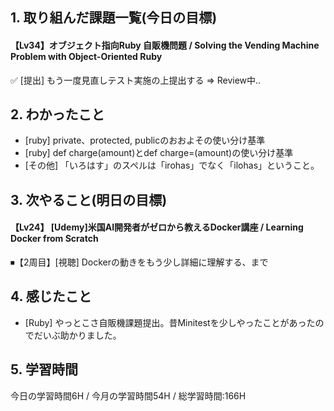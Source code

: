 ## 1. 取り組んだ課題一覧(今日の目標)  
#### 【Lv34】オブジェクト指向Ruby 自販機問題 / Solving the Vending Machine Problem with Object-Oriented Ruby
✅ [提出] もう一度見直しテスト実施の上提出する => Review中..

## 2. わかったこと  
- [ruby] private、protected, publicのおおよその使い分け基準
- [ruby] def charge(amount)とdef charge=(amount)の使い分け基準
- [その他] 「いろはす」のスペルは「irohas」でなく「ilohas」ということ。

## 3. 次やること(明日の目標)  
#### 【Lv24】	[Udemy]米国AI開発者がゼロから教えるDocker講座 / Learning Docker from Scratch
⏹【2周目】[視聴]  Dockerの動きをもう少し詳細に理解する、まで

## 4. 感じたこと
- [Ruby] やっとこさ自販機課題提出。昔Minitestを少しやったことがあったのでだいぶ助かりました。

## 5. 学習時間
今日の学習時間6H / 今月の学習時間54H / 総学習時間:166H

